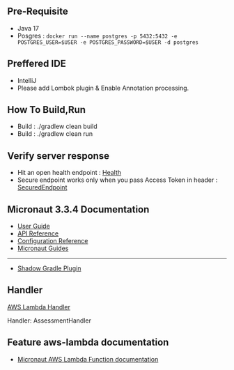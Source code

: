 ## Pre-Requisite

-  Java 17
-  Posgres   : `docker run --name postgres -p 5432:5432 -e POSTGRES_USER=$USER -e POSTGRES_PASSWORD=$USER -d postgres`

## Preffered IDE

-  IntelliJ 
-  Please add Lombok plugin & Enable Annotation processing.


## How To Build,Run

-  Build : ./gradlew clean build
-  Build : ./gradlew clean run


## Verify server response

-  Hit an open health endpoint : [Health](http://localhost:8000/health)
-  Secure endpoint works only when you pass Access Token in header : [SecuredEndpoint](http://localhost:8000/v1/assessments/123)







## Micronaut 3.3.4 Documentation

- [User Guide](https://docs.micronaut.io/3.3.4/guide/index.html)
- [API Reference](https://docs.micronaut.io/3.3.4/api/index.html)
- [Configuration Reference](https://docs.micronaut.io/3.3.4/guide/configurationreference.html)
- [Micronaut Guides](https://guides.micronaut.io/index.html)
---

- [Shadow Gradle Plugin](https://plugins.gradle.org/plugin/com.github.johnrengelman.shadow)
## Handler

[AWS Lambda Handler](https://docs.aws.amazon.com/lambda/latest/dg/java-handler.html)

Handler: AssessmentHandler


## Feature aws-lambda documentation

- [Micronaut AWS Lambda Function documentation](https://micronaut-projects.github.io/micronaut-aws/latest/guide/index.html#lambda)


